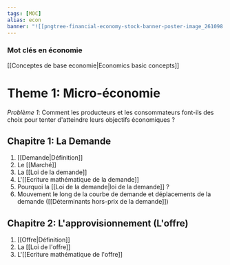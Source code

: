 ```yaml
---
tags: [MOC]
alias: econ
banner: "![[pngtree-financial-economy-stock-banner-poster-image_261098.jpg]]"
---
```

### Mot clés en économie
[[Conceptes de base economie|Economics basic concepts]]

# Theme 1: Micro-économie
*Problème 1*: Comment les producteurs et les consommateurs font-ils des choix pour tenter d'atteindre leurs objectifs économiques ?

## Chapitre 1: La Demande
1. [[Demande|Définition]]
2. Le [[Marché]]
3. La [[Loi de la demande]]
4. L'[[Ecriture mathématique de la demande]]
5. Pourquoi la [[Loi de la demande|loi de la demande]] ?
6. Mouvement le long de la courbe de demande  et déplacements de la demande ([[Déterminants hors-prix de la demande]])

## Chapitre 2: L'approvisionnement (L'offre)
1. [[Offre|Définition]]
2. La [[Loi de l'offre]]
3. L'[[Ecriture mathématique de l'offre]]